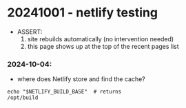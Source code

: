# 20241001 - netlify testing

- ASSERT:
	1. site rebuilds automatically (no intervention needed)
	2. this page shows up at the top of the recent pages list

### 2024-10-04:
- where does Netlify store and find the cache?

```shell
echo "$NETLIFY_BUILD_BASE"  # returns
/opt/build
```


